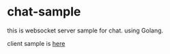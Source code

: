# chat-sample
this is websocket server sample for chat.
using Golang.

client sample is [here](https://github.com/blck-snwmn/hello-react)
